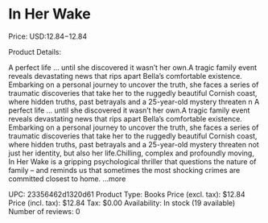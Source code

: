 # In Her Wake

Price: USD:$12.84-$12.84

Product Details:

A perfect life … until she discovered it wasn’t her own.A tragic family event reveals devastating news that rips apart Bella’s comfortable existence. Embarking on a personal journey to uncover the truth, she faces a series of traumatic discoveries that take her to the ruggedly beautiful Cornish coast, where hidden truths, past betrayals and a 25-year-old mystery threaten n A perfect life … until she discovered it wasn’t her own.A tragic family event reveals devastating news that rips apart Bella’s comfortable existence. Embarking on a personal journey to uncover the truth, she faces a series of traumatic discoveries that take her to the ruggedly beautiful Cornish coast, where hidden truths, past betrayals and a 25-year-old mystery threaten not just her identity, but also her life.Chilling, complex and profoundly moving, In Her Wake is a gripping psychological thriller that questions the nature of family – and reminds us that sometimes the most shocking crimes are committed closest to home. ...more

UPC: 23356462d1320d61
Product Type: Books
Price (excl. tax): $12.84
Price (incl. tax): $12.84
Tax: $0.00
Availability: In stock (19 available)
Number of reviews: 0